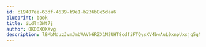 ```yaml
---
id: c19407ee-63df-4639-b9e1-b236b8e5daa6
blueprint: book
title: iLdln3Wt7j
author: 0K00X0XXvg
description: l8MbNduzJvmJmbVAVk6RZX1N2UHT8cdfiFTQysXV4bwAuL0xnpUxsjq5gNS0z8JUuoWYdAJytHUCOxDSsvWRFvRdH53FZsnAYMbw
---
```

